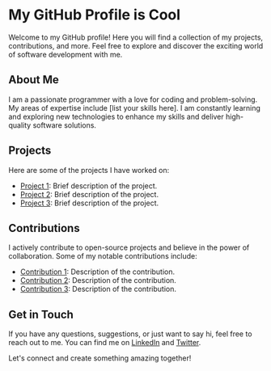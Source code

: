 # My GitHub Profile is Cool

Welcome to my GitHub profile! Here you will find a collection of my projects, contributions, and more. Feel free to explore and discover the exciting world of software development with me.

## About Me

I am a passionate programmer with a love for coding and problem-solving. My areas of expertise include [list your skills here]. I am constantly learning and exploring new technologies to enhance my skills and deliver high-quality software solutions.

## Projects

Here are some of the projects I have worked on:

- [Project 1](link-to-project-1): Brief description of the project.
- [Project 2](link-to-project-2): Brief description of the project.
- [Project 3](link-to-project-3): Brief description of the project.

## Contributions

I actively contribute to open-source projects and believe in the power of collaboration. Some of my notable contributions include:

- [Contribution 1](link-to-contribution-1): Description of the contribution.
- [Contribution 2](link-to-contribution-2): Description of the contribution.
- [Contribution 3](link-to-contribution-3): Description of the contribution.

## Get in Touch

If you have any questions, suggestions, or just want to say hi, feel free to reach out to me. You can find me on [LinkedIn](link-to-linkedin) and [Twitter](link-to-twitter).

Let's connect and create something amazing together!
